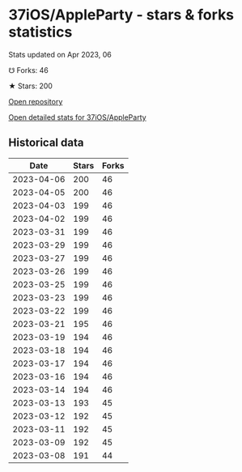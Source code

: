 # 37iOS/AppleParty - stars & forks statistics

Stats updated on Apr 2023, 06

☋ Forks: 46

★ Stars: 200

[Open repository](https://github.com/37iOS/AppleParty)

[Open detailed stats for 37iOS/AppleParty](https://reviewgithub.com/rep/37iOS/AppleParty)

## Historical data
| Date | Stars | Forks |
|------|-------|-------|
| 2023-04-06 | 200 | 46 | 
| 2023-04-05 | 200 | 46 | 
| 2023-04-03 | 199 | 46 | 
| 2023-04-02 | 199 | 46 | 
| 2023-03-31 | 199 | 46 | 
| 2023-03-29 | 199 | 46 | 
| 2023-03-27 | 199 | 46 | 
| 2023-03-26 | 199 | 46 | 
| 2023-03-25 | 199 | 46 | 
| 2023-03-23 | 199 | 46 | 
| 2023-03-22 | 199 | 46 | 
| 2023-03-21 | 195 | 46 | 
| 2023-03-19 | 194 | 46 | 
| 2023-03-18 | 194 | 46 | 
| 2023-03-17 | 194 | 46 | 
| 2023-03-16 | 194 | 46 | 
| 2023-03-14 | 194 | 46 | 
| 2023-03-13 | 193 | 45 | 
| 2023-03-12 | 192 | 45 | 
| 2023-03-11 | 192 | 45 | 
| 2023-03-09 | 192 | 45 | 
| 2023-03-08 | 191 | 44 | 


